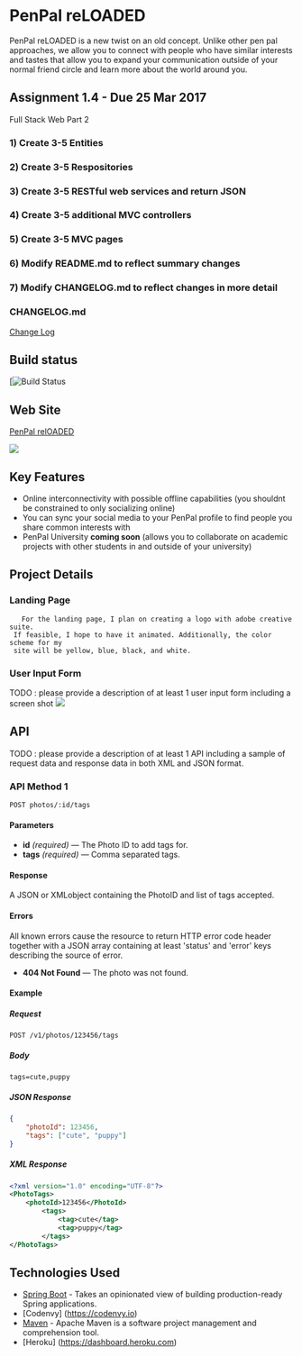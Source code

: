 # PenPal reLOADED

PenPal reLOADED is a new twist on an old concept. Unlike other pen pal approaches, we allow you to connect with people who have similar interests and tastes that allow you to expand your communication outside of your normal friend circle and learn more about the world around you. 


## Assignment 1.4 - Due 25 Mar 2017

   Full Stack Web Part 2
   
### 1) Create 3-5 Entities

   
### 2) Create 3-5 Respositories

   
### 3) Create 3-5 RESTful web services and return JSON

### 4) Create 3-5 additional MVC controllers

   
### 5) Create 3-5 MVC pages

   
### 6) Modify README.md to reflect summary changes

   
### 7) Modify CHANGELOG.md to reflect changes in more detail

   

### CHANGELOG.md
[Change Log](https://github.com/infsci2560sp17/full-stack-web-J-StephanieRose/blob/master/CHANGELOG.md)


## Build status

[![Build Status](https://travis-ci.org/infsci2560sp17/full-stack-web-J-StephanieRose.svg?branch=master)


## Web Site

[PenPal relOADED](https://full-stack-web-j-stephanierose.herokuapp.com/)

![](https://pitt-my.sharepoint.com/personal/jsr67_pitt_edu/_layouts/15/guestaccess.aspx?docid=12fe8d2bd2e724d609bb803e0ae8933b9&authkey=AXPv4NkNzacK0Jh0vBon1Tk)


## Key Features

* Online interconnectivity with possible offline capabilities (you shouldnt be constrained to only socializing online)
* You can sync your social media to your PenPal profile to find people you share common interests with
* PenPal University **coming soon** (allows you to collaborate on academic projects with other students in and outside of your university)

## Project Details

### Landing Page

       For the landing page, I plan on creating a logo with adobe creative suite.
     If feasible, I hope to have it animated. Additionally, the color scheme for my 
     site will be yellow, blue, black, and white. 
       

### User Input Form

TODO : please provide a description of at least 1 user input form including a screen shot ![](https://.../image.jpg)

## API

TODO : please provide a description of at least 1 API including a sample of request data and response data in both XML and JSON format.

### API Method 1

    POST photos/:id/tags

#### Parameters

- **id** _(required)_ — The Photo ID to add tags for.
- **tags** _(required)_ — Comma separated tags.

#### Response

A JSON or XMLobject containing the PhotoID and list of tags accepted.

#### Errors

All known errors cause the resource to return HTTP error code header together with a JSON array containing at least 'status' and 'error' keys describing the source of error.

- **404 Not Found** — The photo was not found.

#### Example

##### Request

    POST /v1/photos/123456/tags

##### Body

    tags=cute,puppy


##### JSON Response

```json
{
    "photoId": 123456,
    "tags": ["cute", "puppy"]
}
```

##### XML Response

```xml
<?xml version="1.0" encoding="UTF-8"?>
<PhotoTags>
    <photoId>123456</PhotoId>
        <tags>
            <tag>cute</tag>
            <tag>puppy</tag>
        </tags>
</PhotoTags>
```

## Technologies Used

- [Spring Boot](https://projects.spring.io/spring-boot/) - Takes an opinionated view of building production-ready Spring applications.
- [Codenvy] (https://codenvy.io)
- [Maven](https://maven.apache.org/) - Apache Maven is a software project management and comprehension tool.
- [Heroku] (https://dashboard.heroku.com)
